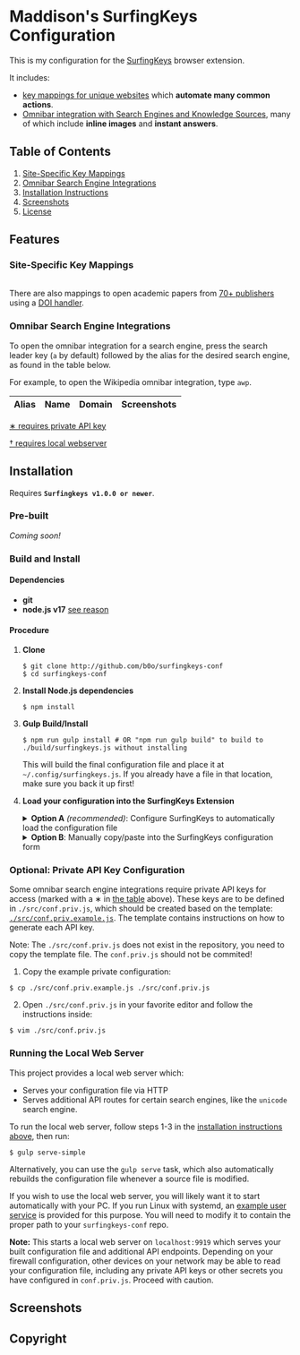 <!--{{NOTICE}}-->

# Maddison's SurfingKeys Configuration

This is my configuration for the [SurfingKeys](https://github.com/brookhong/Surfingkeys) browser extension.

It includes:

- [<!--{{KEYS_MAPS_COUNT}}--> key mappings for <!--{{KEYS_SITES_COUNT}}--> unique websites](#site-specific-key-mappings) which **automate many common actions**.
- [Omnibar integration with <!--{{SEARCH_ENGINES_COUNT}}--> Search Engines and Knowledge Sources](#omnibar-search-engine-integrations), many of which include **inline images** and **instant answers**.

## Table of Contents

1. [Site-Specific Key Mappings](#site-specific-key-mappings)
2. [Omnibar Search Engine Integrations](#omnibar-search-engine-integrations)
3. [Installation Instructions](#installation)
4. [Screenshots](#screenshots)
5. [License](#license)

## Features

### Site-Specific Key Mappings

<table>
<tbody>
<!--{{KEYS_TABLE}}-->
</tbody>
</table>

There are also mappings to open academic papers from [70+ publishers](https://github.com/b0o/surfingkeys-conf/blob/4263985b12b2acd126a70988de4db8a39e118144/src/keys.js#L1240) using a [DOI handler](https://github.com/b0o/surfingkeys-conf/blob/4263985b12b2acd126a70988de4db8a39e118144/src/conf.priv.example.js#L38-L41).

### Omnibar Search Engine Integrations

To open the omnibar integration for a search engine, press the search leader key (`a` by default) followed by the alias for the desired search engine, as found in the table below.

For example, to open the Wikipedia omnibar integration, type `awp`.

<table>
<thead>
<th colspan=2>Alias</th>
<th>Name</th>
<th>Domain</th>
<th>Screenshots</th>
</thead>
<tbody>
<!--{{SEARCH_ENGINES_TABLE}}-->
</tbody>
</table>

<a href="#optional-private-api-key-configuration">&#8727; requires private API key</a>

<a href="#running-the-local-web-server">&#8224; requires local webserver</a>

## Installation

Requires **`Surfingkeys v1.0.0 or newer`**.

### Pre-built

_Coming soon!_

### Build and Install

#### Dependencies

- **git**
- **node.js v17** [see reason](https://github.com/b0o/surfingkeys-conf/issues/91#issue-2928521572)

#### Procedure

1.  **Clone**

    ```shell
    $ git clone http://github.com/b0o/surfingkeys-conf
    $ cd surfingkeys-conf
    ```

2.  **Install Node.js dependencies**

    ```shell
    $ npm install
    ```

3.  **Gulp Build/Install**

    ```shell
    $ npm run gulp install # OR "npm run gulp build" to build to ./build/surfingkeys.js without installing
    ```

    This will build the final configuration file and place it at `~/.config/surfingkeys.js`.
    If you already have a file in that location, make sure you back it up first!

4.  **Load your configuration into the SurfingKeys Extension**

    <details>
    <summary><strong>Option A</strong> <em>(recommended)</em>: Configure SurfingKeys to automatically load the configuration file</summary>
    <blockquote><details>
    <summary><strong>Local File Access (Chrome/Chromium only)</strong></summary>

    - **I.** Visit `chrome://extensions/` and enable `Allow access to file URLs` for the Surfingkeys extension.

    - **II.** Open the SurfingKeys configuration page: `chrome-extension://gfbliohnnapiefjpjlpjnehglfpaknnc/pages/options.html`.

    - **III.** Set the `Load settings from` option to point to the configuration file.

      _Note: you must specify the full, absolute path; the tilde `~` or environment variables like `$HOME` won't work_:

      - **Linux**: `file:///home/{USERNAME}/.config/surfingkeys.js` (replace `{USERNAME}` with your username)
      - **macOS**: `file:///Users/{USERNAME}/.config/surfingkeys.js` (replace `{USERNAME}` with your username)
      - **Windows**: `file://%Homedrive%%Homepath%/surfingkeys.js` (This is a guess, please correct me if I'm wrong)

    - **IV.** Repeat these steps after you make any changes to your configuration files. Your new configuration will be automatically loaded by SurfingKeys.

    </details></blockquote>
    <blockquote><details>
    <summary><strong>Local Web Server (Chrome, Chromium, and Firefox)</strong></summary>

    - **I.** Run the configuration file server:

      See [Running the Local Web Server](#running-the-local-web-server)

    - **II.** Open the SurfingKeys configuration page:

      Chrome: `chrome-extension://gfbliohnnapiefjpjlpjnehglfpaknnc/pages/options.html`

      Firefox: `moz-extension://7b04efeb-0b36-47f6-9f57-70293e5ee7b2/pages/options.html`

    - **III.** Set the `Load settings from` option to `http://localhost:9919`

    - **IV.** SurfingKeys will lose the settings as soon as the local web server shuts down. You will likely want to configure your system to automatically
      start the server on login.

      If you run Linux with systemd, an [example user service](./extra/surfingkeys-conf.service) is provided in this repo. You will need to modify
      it to contain the proper path to your `surfingkeys-conf` repo.

    - **V.** Repeat the `npm run gulp build` command from step 4 above after you make any changes to your configuration files.
      Your new configuration will be automatically loaded by the web server and SurfingKeys will pick it up the next time you load a webpage.

    </details></blockquote>
    </details>
    <details>
    <summary><strong>Option B</strong>: Manually copy/paste into the SurfingKeys configuration form</summary>

    - **I.** Copy the contents of `./build/surfingkeys.js` (or `$HOME/.config/surfingkeys.js` if you ran `gulp install`)

    - **II.** Paste the contents into the SurfingKeys configuration page:

      Chrome: `chrome-extension://gfbliohnnapiefjpjlpjnehglfpaknnc/pages/options.html`

      Firefox: `moz-extension://7b04efeb-0b36-47f6-9f57-70293e5ee7b2/pages/options.html`

    - **III.** Repeat these steps after you make any changes to your configuration files. Your new configuration will be automatically loaded by SurfingKeys.

    </details>

### Optional: Private API Key Configuration

Some omnibar search engine integrations require private API keys for access (marked with a &#8727; in [the table](#omnibar-search-engine-integrations) above).
These keys are to be defined in `./src/conf.priv.js`, which should be created based on the template: [`./src/conf.priv.example.js`](./src/conf.priv.example.js).
The template contains instructions on how to generate each API key.

Note: The `./src/conf.priv.js` does not exist in the repository, you need to copy the template file. The `conf.priv.js` should not be commited!

1. Copy the example private configuration:

```shell
$ cp ./src/conf.priv.example.js ./src/conf.priv.js
```

2. Open `./src/conf.priv.js` in your favorite editor and follow the instructions inside:

```shell
$ vim ./src/conf.priv.js
```

### Running the Local Web Server

This project provides a local web server which:

- Serves your configuration file via HTTP
- Serves additional API routes for certain search engines, like the `unicode` search engine.

To run the local web server, follow steps 1-3 in the [installation instructions above](#procedure), then run:

```shell
$ gulp serve-simple
```

Alternatively, you can use the `gulp serve` task, which also automatically rebuilds the configuration file whenever a source file is modified.

If you wish to use the local web server, you will likely want it to start automatically with your PC.
If you run Linux with systemd, an [example user service](./extra/surfingkeys-conf.service) is provided for this purpose.
You will need to modify it to contain the proper path to your `surfingkeys-conf` repo.

**Note:** This starts a local web server on `localhost:9919` which serves your built configuration file and additional API endpoints. Depending on your firewall configuration, other devices on your network may be able to read your configuration file, including any private API keys or other secrets you have configured in `conf.priv.js`. Proceed with caution.

## Screenshots

<!--{{SCREENSHOTS}}-->

## Copyright

<!--{{COPYRIGHT}}-->
